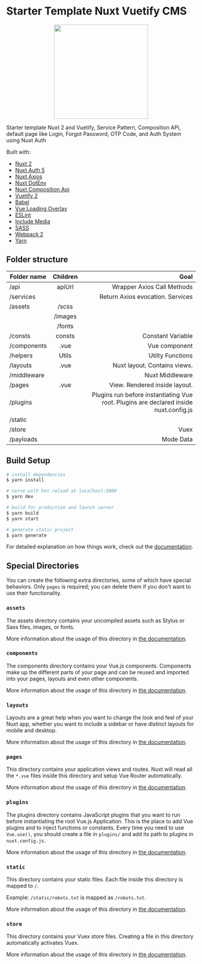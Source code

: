 # Starter Template Nuxt Vuetify CMS

<p align="center">
  <img src="https://user-images.githubusercontent.com/904724/59509947-c14eca80-8eb2-11e9-807c-14e7cc72eecc.png" height="250" />
</p>

Starter template Nuxt 2 and Vuetify, Service Pattern, Composition APi, default page like Login, Forgot Password, OTP Code, and Auth System using Nuxt Auth

Built with:
* [Nuxt 2](https://nuxtjs.org/)
* [Nuxt Auth 5](https://auth.nuxtjs.org/)
* [Nuxt Axios](https://axios.nuxtjs.org/)
* [Nuxt DotEnv](https://www.npmjs.com/package/@nuxtjs/dotenv)
* [Nuxt Composition Api](https://composition-api.nuxtjs.org/)
* [Vuetify 2](https://vuetifyjs.com/)
* [Babel](https://babeljs.io/)
* [Vue Loading Overlay](https://www.browsersync.io/)
* [ESLint](http://eslint.org/)
* [Include Media](https://eduardoboucas.github.io/include-media)
* [SASS](http://sass-lang.com/)
* [Webpack 2](https://webpack.js.org/)
* [Yarn](https://yarnpkg.com/en/docs/install)


## Folder structure

| Folder name        | Children           | Goal  |
| ------------- |:-------------:| -----:|
| /api     | apiUrl | Wrapper Axios Call Methods |
|/services |      | Return Axios evocation. Services |
| /assets | /scss      |    |
|  | /images      |    |
|  | /fonts | | 
| /consts | consts      |  Constant Variable  |
| /components | .vue      |  Vue component  |
| /helpers | Utils      |  Utilty Functions  |
| /layouts | .vue      |  Nuxt layout. Contains views.  |
| /middleware | | Nuxt Middleware |
| /pages | .vue      | View. Rendered inside layout.   |
| /plugins |    |  Plugins run before instantiating Vue root. Plugins are declared inside nuxt.config.js  |
| /static |       |     |
| /store |      | Vuex   |
| /payloads |  | Mode Data |

## Build Setup

```bash
# install dependencies
$ yarn install

# serve with hot reload at localhost:3000
$ yarn dev

# build for production and launch server
$ yarn build
$ yarn start

# generate static project
$ yarn generate
```

For detailed explanation on how things work, check out the [documentation](https://nuxtjs.org).

## Special Directories

You can create the following extra directories, some of which have special behaviors. Only `pages` is required; you can delete them if you don't want to use their functionality.

### `assets`

The assets directory contains your uncompiled assets such as Stylus or Sass files, images, or fonts.

More information about the usage of this directory in [the documentation](https://nuxtjs.org/docs/2.x/directory-structure/assets).

### `components`

The components directory contains your Vue.js components. Components make up the different parts of your page and can be reused and imported into your pages, layouts and even other components.

More information about the usage of this directory in [the documentation](https://nuxtjs.org/docs/2.x/directory-structure/components).

### `layouts`

Layouts are a great help when you want to change the look and feel of your Nuxt app, whether you want to include a sidebar or have distinct layouts for mobile and desktop.

More information about the usage of this directory in [the documentation](https://nuxtjs.org/docs/2.x/directory-structure/layouts).


### `pages`

This directory contains your application views and routes. Nuxt will read all the `*.vue` files inside this directory and setup Vue Router automatically.

More information about the usage of this directory in [the documentation](https://nuxtjs.org/docs/2.x/get-started/routing).

### `plugins`

The plugins directory contains JavaScript plugins that you want to run before instantiating the root Vue.js Application. This is the place to add Vue plugins and to inject functions or constants. Every time you need to use `Vue.use()`, you should create a file in `plugins/` and add its path to plugins in `nuxt.config.js`.

More information about the usage of this directory in [the documentation](https://nuxtjs.org/docs/2.x/directory-structure/plugins).

### `static`

This directory contains your static files. Each file inside this directory is mapped to `/`.

Example: `/static/robots.txt` is mapped as `/robots.txt`.

More information about the usage of this directory in [the documentation](https://nuxtjs.org/docs/2.x/directory-structure/static).

### `store`

This directory contains your Vuex store files. Creating a file in this directory automatically activates Vuex.

More information about the usage of this directory in [the documentation](https://nuxtjs.org/docs/2.x/directory-structure/store).
